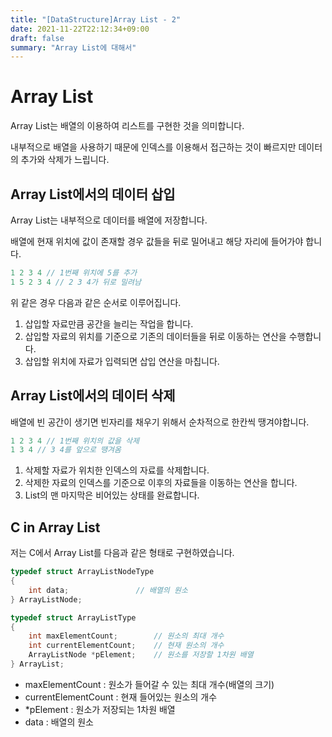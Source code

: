```yaml
---
title: "[DataStructure]Array List - 2"
date: 2021-11-22T22:12:34+09:00
draft: false
summary: "Array List에 대해서"
---
```


# Array List

Array List는 배열의 이용하여 리스트를 구현한 것을 의미합니다.

내부적으로 배열을 사용하기 때문에 인덱스를 이용해서 접근하는 것이 빠르지만 데이터의 추가와 삭제가 느립니다.

## Array List에서의 데이터 삽입

Array List는 내부적으로 데이터를 배열에 저장합니다.

배열에 현재 위치에 값이 존재할 경우 값들을 뒤로 밀어내고 해당 자리에 들어가야 합니다.

```c
1 2 3 4 // 1번째 위치에 5를 추가
1 5 2 3 4 // 2 3 4가 뒤로 밀려남
```

위 같은 경우 다음과 같은 순서로 이루어집니다.

1. 삽입할 자료만큼 공간을 늘리는 작업을 합니다.
2. 삽입할 자료의 위치를 기준으로 기존의 데이터들을 뒤로 이동하는 연산을 수행합니다.
3. 삽입할 위치에 자료가 입력되면 삽입 연산을 마칩니다.

## Array List에서의 데이터 삭제

배열에 빈 공간이 생기면 빈자리를 채우기 위해서 순차적으로 한칸씩 땡겨야합니다.

```c
1 2 3 4 // 1번째 위치의 값을 삭제
1 3 4 // 3 4를 앞으로 땡겨옴
```

1. 삭제할 자료가 위치한 인덱스의 자료를 삭제합니다.
2. 삭제한 자료의 인덱스를 기준으로 이후의 자료들을 이동하는 연산을 합니다.
3. List의 맨 마지막은 비어있는 상태를 완료합니다.

## C in Array List

저는 C에서 Array List를 다음과 같은 형태로 구현하였습니다.

```c
typedef struct ArrayListNodeType
{
	int data;               // 배열의 원소
} ArrayListNode;

typedef struct ArrayListType
{
	int maxElementCount;		// 원소의 최대 개수
	int currentElementCount;	// 현재 원소의 개수
	ArrayListNode *pElement;	// 원소를 저장할 1차원 배열
} ArrayList;
```

* maxElementCount : 원소가 들어갈 수 있는 최대 개수(배열의 크기)
* currentElementCount : 현재 들어있는 원소의 개수
* *pElement : 원소가 저장되는 1차원 배열
* data : 배열의 원소